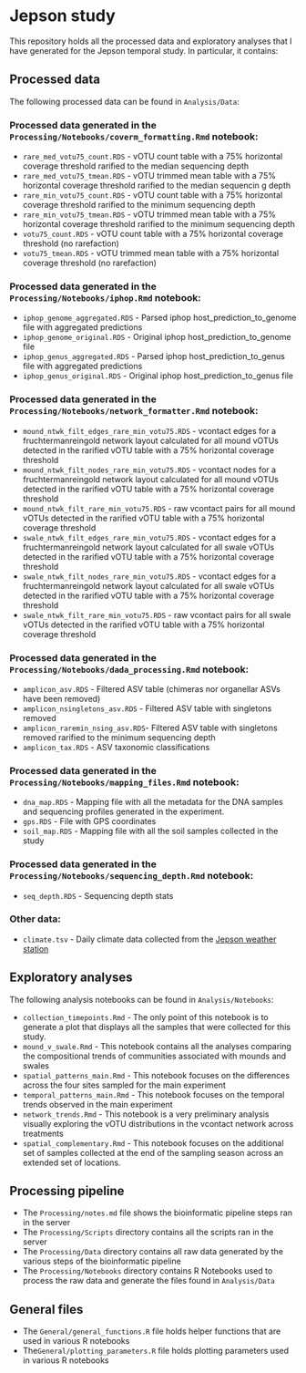 # Jepson study

This repository holds all the processed data and exploratory analyses that I have generated for the Jepson temporal study. In particular, it contains:
 
## Processed data

The following processed data can be found in `Analysis/Data`:

### Processed data generated in the `Processing/Notebooks/coverm_formatting.Rmd` notebook:
- `rare_med_votu75_count.RDS` - vOTU count table with a 75% horizontal coverage threshold rarified to the median sequencing depth
- `rare_med_votu75_tmean.RDS` - vOTU trimmed mean table with a 75% horizontal coverage threshold rarified to the median sequencin g depth
- `rare_min_votu75_count.RDS` - vOTU count table with a 75% horizontal coverage threshold rarified to the minimum sequencing depth
- `rare_min_votu75_tmean.RDS` - vOTU trimmed mean table with a 75% horizontal coverage threshold rarified to the minimum sequencing depth
- `votu75_count.RDS` - vOTU count table with a 75% horizontal coverage threshold (no rarefaction)
- `votu75_tmean.RDS` - vOTU trimmed mean table with a 75% horizontal coverage threshold (no rarefaction)

### Processed data generated in the `Processing/Notebooks/iphop.Rmd` notebook:
- `iphop_genome_aggregated.RDS` - Parsed iphop host_prediction_to_genome file with aggregated predictions 
- `iphop_genome_original.RDS` - Original iphop host_prediction_to_genome file 
- `iphop_genus_aggregated.RDS` - Parsed iphop host_prediction_to_genus file with aggregated predictions 
- `iphop_genus_original.RDS` - Original iphop host_prediction_to_genus file

### Processed data generated in the `Processing/Notebooks/network_formatter.Rmd` notebook:
- `mound_ntwk_filt_edges_rare_min_votu75.RDS` - vcontact edges for a fruchtermanreingold network layout calculated for all mound vOTUs detected in the rarified vOTU table with a 75% horizontal coverage threshold
- `mound_ntwk_filt_nodes_rare_min_votu75.RDS` - vcontact nodes for a fruchtermanreingold network layout calculated for all mound vOTUs detected in the rarified vOTU table with a 75% horizontal coverage threshold
- `mound_ntwk_filt_rare_min_votu75.RDS` - raw vcontact pairs for all mound vOTUs detected in the rarified vOTU table with a 75% horizontal coverage threshold 
- `swale_ntwk_filt_edges_rare_min_votu75.RDS` - vcontact edges for a fruchtermanreingold network layout calculated for all swale vOTUs detected in the rarified vOTU table with a 75% horizontal coverage threshold
- `swale_ntwk_filt_nodes_rare_min_votu75.RDS` - vcontact edges for a fruchtermanreingold network layout calculated for all swale vOTUs detected in the rarified vOTU table with a 75% horizontal coverage threshold
- `swale_ntwk_filt_rare_min_votu75.RDS`  - raw vcontact pairs for all swale vOTUs detected in the rarified vOTU table with a 75% horizontal coverage threshold 

### Processed data generated in the `Processing/Notebooks/dada_processing.Rmd` notebook:
- `amplicon_asv.RDS` - Filtered ASV table (chimeras nor organellar ASVs have been removed)
- `amplicon_nsingletons_asv.RDS` - Filtered ASV table with singletons removed
- `amplicon_raremin_nsing_asv.RDS`- Filtered ASV table with singletons removed rarified to the minimum sequencing depth
- `amplicon_tax.RDS` - ASV taxonomic classifications 

### Processed data generated in the `Processing/Notebooks/mapping_files.Rmd` notebook:
- `dna_map.RDS` - Mapping file with all the metadata for the DNA samples and sequencing profiles generated in the experiment.
- `gps.RDS` - File with GPS coordinates
- `soil_map.RDS` - Mapping file with all the soil samples collected in the study

### Processed data generated in the `Processing/Notebooks/sequencing_depth.Rmd` notebook:
- `seq_depth.RDS` - Sequencing depth stats

### Other data:
- `climate.tsv` - Daily climate data collected from the [Jepson weather station](https://wrcc.dri.edu/weather/ucjp.html)

## Exploratory analyses

The following analysis notebooks can be found in  `Analysis/Notebooks`:

- `collection_timepoints.Rmd` - The only point of this notebook is to generate a plot that displays all the samples that were collected for this study. 
- `mound_v_swale.Rmd` - This notebook contains all the analyses comparing the compositional trends of communities associated with mounds and swales
- `spatial_patterns_main.Rmd` - This notebook focuses on the differences across the four sites sampled for the main experiment
- `temporal_patterns_main.Rmd` - This notebook focuses on the temporal trends observed in the main experiment
- `network_trends.Rmd` - This notebook is a very preliminary analysis visually exploring the vOTU distributions in the vcontact network across treatments
- `spatial_complementary.Rmd` - This notebook focuses on the additional set of samples collected at the end of the sampling season across an extended set of locations.


## Processing pipeline

- The `Processing/notes.md` file shows the bioinformatic pipeline steps ran in the server
- The `Processing/Scripts` directory contains all the scripts ran in the server
- The `Processing/Data` directory contains all raw data generated by the various steps of the bioinformatic pipeline
- The `Processing/Notebooks` directory contains R Notebooks used to process the raw data and generate the files found in `Analysis/Data`

## General files

- The `General/general_functions.R` file holds helper functions that are used in various R notebooks 
- The`General/plotting_parameters.R` file holds plotting parameters used in various R notebooks


